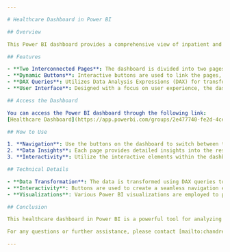 ```yaml
---

# Healthcare Dashboard in Power BI

## Overview

This Power BI dashboard provides a comprehensive view of inpatient and outpatient data. The dashboard consists of two interconnected pages, enhanced with a user-friendly interface and dynamic buttons for seamless navigation. The data transformation is handled using DAX queries, ensuring efficient processing of large datasets.

## Features

- **Two Interconnected Pages**: The dashboard is divided into two pages to segregate inpatient and outpatient data for better clarity and navigation.
- **Dynamic Buttons**: Interactive buttons are used to link the pages, allowing users to switch between views effortlessly.
- **DAX Queries**: Utilizes Data Analysis Expressions (DAX) for transforming and processing large datasets, ensuring accurate and efficient data analysis.
- **User Interface**: Designed with a focus on user experience, the dashboard presents data in an intuitive and visually appealing manner.

## Access the Dashboard

You can access the Power BI dashboard through the following link:
[Healthcare Dashboard](https://app.powerbi.com/groups/2e477740-fe2d-4ce2-a315-c31bcce0f35d/reports/de280991-df0a-44ad-ab56-1e3704809e3b?pbi_source=Substrate)

## How to Use

1. **Navigation**: Use the buttons on the dashboard to switch between the inpatient and outpatient data pages.
2. **Data Insights**: Each page provides detailed insights into the respective data, with visualizations and metrics tailored to highlight key information.
3. **Interactivity**: Utilize the interactive elements within the dashboard to filter and explore the data based on specific criteria.

## Technical Details

- **Data Transformation**: The data is transformed using DAX queries to handle complex calculations and aggregations.
- **Interactivity**: Buttons are used to create a seamless navigation experience between the two pages of the dashboard.
- **Visualizations**: Various Power BI visualizations are employed to present the data in a clear and insightful manner.

## Conclusion

This healthcare dashboard in Power BI is a powerful tool for analyzing and visualizing inpatient and outpatient data. The use of DAX queries for data transformation and the intuitive user interface ensures that users can gain valuable insights with ease.

For any questions or further assistance, please contact [mailto:chandresh00rajpoot@gmail.com](url).

---
```

